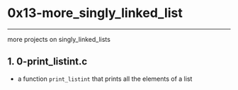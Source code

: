 # 0x13-more_singly_linked_list

--- 

more projects on singly_linked_lists

## 1. 0-print_listint.c
- a function `print_listint` that prints all the elements of a list
